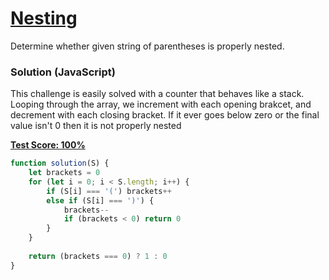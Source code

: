 # [Nesting](https://codility.com/programmers/lessons/7-stacks_and_queues/)
Determine whether given string of parentheses is properly nested.

### Solution (JavaScript)
This challenge is easily solved with a counter that behaves like a stack. Looping through the array, we increment with each opening brakcet, and decrement with each closing bracket. If it ever goes below zero or the final value isn't 0 then it is not properly nested

__[Test Score: 100%](https://codility.com/demo/results/trainingHTWQRH-YP8/)__

```js
function solution(S) {
    let brackets = 0
    for (let i = 0; i < S.length; i++) {
        if (S[i] === '(') brackets++
        else if (S[i] === ')') {
            brackets--
            if (brackets < 0) return 0
        }
    }
    
    return (brackets === 0) ? 1 : 0
}
```
